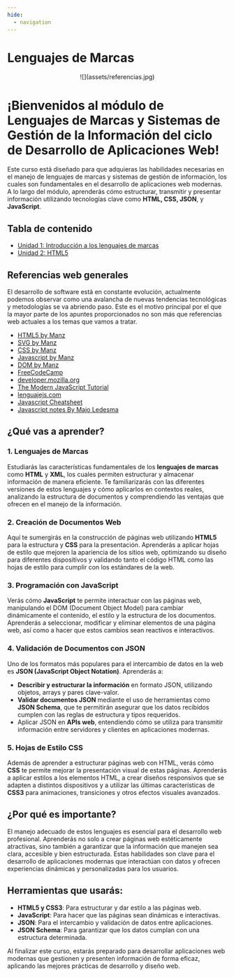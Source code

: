 ```yaml
---
hide:
  - navigation
---
```


# Lenguajes de Marcas


<center>
![](assets/referencias.jpg)
</center>


# ¡Bienvenidos al módulo de **Lenguajes de Marcas y Sistemas de Gestión de la Información** del ciclo de **Desarrollo de Aplicaciones Web**!

Este curso está diseñado para que adquieras las habilidades necesarias en el manejo de lenguajes de marcas y sistemas de gestión de información, los cuales son fundamentales en el desarrollo de aplicaciones web modernas. A lo largo del módulo, aprenderás cómo estructurar, transmitir y presentar información utilizando tecnologías clave como **HTML, CSS, JSON**, y **JavaScript**.

## Tabla de contenido

* [Unidad 1: Introducción a los lenguajes de marcas](ud1.md)
* [Unidad 2: HTML5](ud2.md)


## Referencias web generales

El desarrollo de software está en constante evolución, actualmente podemos observar como una avalancha de nuevas tendencias tecnológicas y metodologías se va abriendo paso. Este es el motivo principal por el que la mayor parte de los apuntes proporcionados no son más que referencias web actuales a los temas que vamos a tratar.


* [HTML5 by Manz](https://lenguajehtml.com/html/)
* [SVG by Manz](https://lenguajehtml.com/svg/)
* [CSS by Manz](https://lenguajecss.com/css/)
* [Javascript by Manz](https://lenguajejs.com/javascript/)
* [DOM by Manz](https://lenguajejs.com/dom/)
* [FreeCodeCamp](https://www.freecodecamp.org/)
* [developer.mozilla.org](https://developer.mozilla.org/es/docs/Web/JavaScript)
* [The Modern JavaScript Tutorial](https://javascript.info/)
* [lenguajejs.com](https://lenguajejs.com/javascript/)
* [Javascript Cheatsheet](/assets/javascript-cheatsheet.pdf)
* [Javascript notes By Majo Ledesma](/assets/js-notesByMajoLedesma.pdf)

## ¿Qué vas a aprender?

### 1. **Lenguajes de Marcas**
Estudiarás las características fundamentales de los **lenguajes de marcas** como **HTML** y **XML**, los cuales permiten estructurar y almacenar información de manera eficiente. Te familiarizarás con las diferentes versiones de estos lenguajes y cómo aplicarlos en contextos reales, analizando la estructura de documentos y comprendiendo las ventajas que ofrecen en el manejo de la información.

### 2. **Creación de Documentos Web**
Aquí te sumergirás en la construcción de páginas web utilizando **HTML5** para la estructura y **CSS** para la presentación. Aprenderás a aplicar hojas de estilo que mejoren la apariencia de los sitios web, optimizando su diseño para diferentes dispositivos y validando tanto el código HTML como las hojas de estilo para cumplir con los estándares de la web.

### 3. **Programación con JavaScript**
Verás cómo **JavaScript** te permite interactuar con las páginas web, manipulando el DOM (Document Object Model) para cambiar dinámicamente el contenido, el estilo y la estructura de los documentos. Aprenderás a seleccionar, modificar y eliminar elementos de una página web, así como a hacer que estos cambios sean reactivos e interactivos.

### 4. **Validación de Documentos con JSON**
Uno de los formatos más populares para el intercambio de datos en la web es **JSON (JavaScript Object Notation)**. Aprenderás a:
- **Describir y estructurar la información** en formato JSON, utilizando objetos, arrays y pares clave-valor.
- **Validar documentos JSON** mediante el uso de herramientas como **JSON Schema**, que te permitirán asegurar que los datos recibidos cumplen con las reglas de estructura y tipos requeridos.
- Aplicar JSON en **APIs web**, entendiendo cómo se utiliza para transmitir información entre servidores y clientes en aplicaciones modernas.

### 5. **Hojas de Estilo CSS**
Además de aprender a estructurar páginas web con HTML, verás cómo **CSS** te permite mejorar la presentación visual de estas páginas. Aprenderás a aplicar estilos a los elementos HTML, a crear diseños responsivos que se adapten a distintos dispositivos y a utilizar las últimas características de **CSS3** para animaciones, transiciones y otros efectos visuales avanzados.

## ¿Por qué es importante?
El manejo adecuado de estos lenguajes es esencial para el desarrollo web profesional. Aprenderás no solo a crear páginas web estéticamente atractivas, sino también a garantizar que la información que manejen sea clara, accesible y bien estructurada. Estas habilidades son clave para el desarrollo de aplicaciones modernas que interactúan con datos y ofrecen experiencias dinámicas y personalizadas para los usuarios.

## Herramientas que usarás:
- **HTML5 y CSS3**: Para estructurar y dar estilo a las páginas web.
- **JavaScript**: Para hacer que las páginas sean dinámicas e interactivas.
- **JSON**: Para el intercambio y validación de datos entre aplicaciones.
- **JSON Schema**: Para garantizar que los datos cumplan con una estructura determinada.

Al finalizar este curso, estarás preparado para desarrollar aplicaciones web modernas que gestionen y presenten información de forma eficaz, aplicando las mejores prácticas de desarrollo y diseño web.


